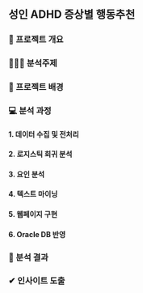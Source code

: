 ## 성인 ADHD 증상별 행동추천
### 📂 프로젝트 개요
### 🤹🏻‍♀️ 분석주제
### 🤔 프로젝트 배경
### 💻 분석 과정
#### 1. 데이터 수집 및 전처리
#### 2. 로지스틱 회귀 분석
#### 3. 요인 분석
#### 4. 텍스트 마이닝
#### 5. 웹페이지 구현
#### 6. Oracle DB 반영
### 📃 분석 결과
### ✔ 인사이트 도출
